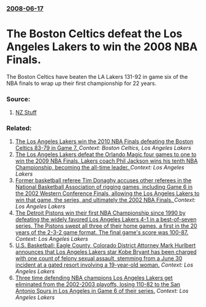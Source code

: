 ### [2008-06-17](/news/2008/06/17/index.md)

#  The Boston Celtics defeat the Los Angeles Lakers to win the 2008 NBA Finals. 

The Boston Celtics have beaten the LA Lakers 131-92 in game six of the NBA finals to wrap up their first championship for 22 years.


### Source:

1. [NZ Stuff](http://www.stuff.co.nz/stuff/4588535a12155.html)

### Related:

1. [The Los Angeles Lakers win the 2010 NBA Finals defeating the Boston Celtics 83-79 in Game 7. ](/news/2010/06/17/the-los-angeles-lakers-win-the-2010-nba-finals-defeating-the-boston-celtics-83-79-in-game-7.md) _Context: Boston Celtics, Los Angeles Lakers_
2. [ The Los Angeles Lakers defeat the Orlando Magic four games to one to win the 2009 NBA Finals. Lakers coach Phil Jackson wins his tenth NBA Championship, becoming the all-time leader. ](/news/2009/06/14/the-los-angeles-lakers-defeat-the-orlando-magic-four-games-to-one-to-win-the-2009-nba-finals-lakers-coach-phil-jackson-wins-his-tenth-nba.md) _Context: Los Angeles Lakers_
3. [ Former basketball referee Tim Donaghy accuses other referees in the National Basketball Association of rigging games, including Game 6 in the 2002 Western Conference Finals, allowing the Los Angeles Lakers to win that game, the series, and ultimately the 2002 NBA Finals. ](/news/2008/06/11/former-basketball-referee-tim-donaghy-accuses-other-referees-in-the-national-basketball-association-of-rigging-games-including-game-6-in-t.md) _Context: Los Angeles Lakers_
4. [ The Detroit Pistons win their first NBA Championship since 1990 by defeating the widely favored Los Angeles Lakers 4-1 in a best-of-seven series. The Pistons swept all three of their home games, a first in the 20 years of the 2-3-2 game format. The final game's score was 100-87. ](/news/2004/06/15/the-detroit-pistons-win-their-first-nba-championship-since-1990-by-defeating-the-widely-favored-los-angeles-lakers-4a1-in-a-best-of-seven.md) _Context: Los Angeles Lakers_
5. [ U.S. Basketball: Eagle County, Colorado District Attorney Mark Hurlbert announces that Los Angeles Lakers star Kobe Bryant has been charged with one count of felony sexual assault, stemming from a June 30 incident at a gated resort involving a 19-year-old woman.](/news/2003/07/18/u-s-basketball-eagle-county-colorado-district-attorney-mark-hurlbert-announces-that-los-angeles-lakers-star-kobe-bryant-has-been-charged.md) _Context: Los Angeles Lakers_
6. [ Three time defending NBA champions Los Angeles Lakers get eliminated from the 2002-2003 playoffs, losing 110-82 to the San Antonio Spurs in Los Angeles in Game 6 of their series.](/news/2003/05/16/three-time-defending-nba-champions-los-angeles-lakers-get-eliminated-from-the-2002a2003-playoffs-losing-110a82-to-the-san-antonio-spur.md) _Context: Los Angeles Lakers_
